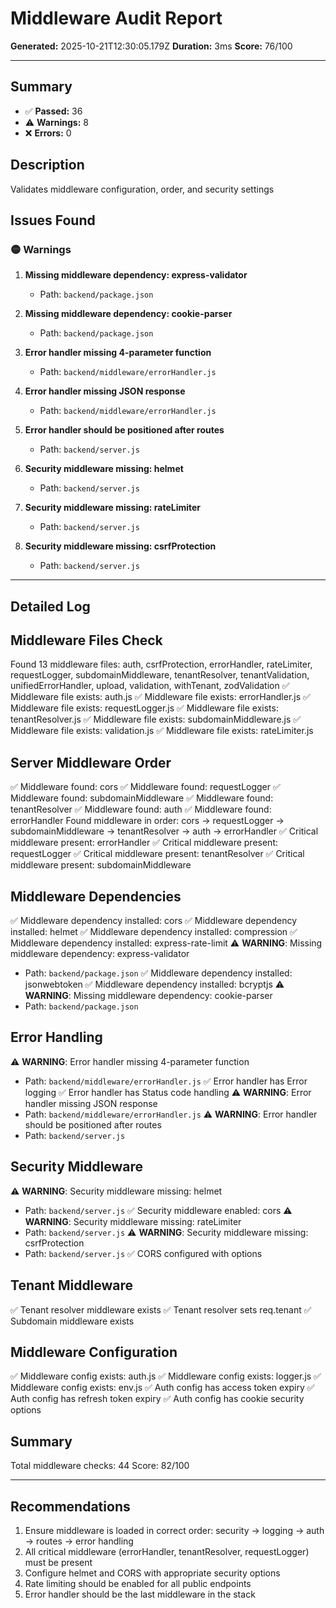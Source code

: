# Middleware Audit Report

**Generated:** 2025-10-21T12:30:05.179Z
**Duration:** 3ms
**Score:** 76/100

---

## Summary

- ✅ **Passed:** 36
- ⚠️  **Warnings:** 8
- ❌ **Errors:** 0

## Description

Validates middleware configuration, order, and security settings

## Issues Found

### 🟡 Warnings

1. **Missing middleware dependency: express-validator**
   - Path: `backend/package.json`

2. **Missing middleware dependency: cookie-parser**
   - Path: `backend/package.json`

3. **Error handler missing 4-parameter function**
   - Path: `backend/middleware/errorHandler.js`

4. **Error handler missing JSON response**
   - Path: `backend/middleware/errorHandler.js`

5. **Error handler should be positioned after routes**
   - Path: `backend/server.js`

6. **Security middleware missing: helmet**
   - Path: `backend/server.js`

7. **Security middleware missing: rateLimiter**
   - Path: `backend/server.js`

8. **Security middleware missing: csrfProtection**
   - Path: `backend/server.js`

---

## Detailed Log


## Middleware Files Check

Found 13 middleware files: auth, csrfProtection, errorHandler, rateLimiter, requestLogger, subdomainMiddleware, tenantResolver, tenantValidation, unifiedErrorHandler, upload, validation, withTenant, zodValidation
✅ Middleware file exists: auth.js
✅ Middleware file exists: errorHandler.js
✅ Middleware file exists: requestLogger.js
✅ Middleware file exists: tenantResolver.js
✅ Middleware file exists: subdomainMiddleware.js
✅ Middleware file exists: validation.js
✅ Middleware file exists: rateLimiter.js

## Server Middleware Order

✅ Middleware found: cors
✅ Middleware found: requestLogger
✅ Middleware found: subdomainMiddleware
✅ Middleware found: tenantResolver
✅ Middleware found: auth
✅ Middleware found: errorHandler
Found middleware in order: cors → requestLogger → subdomainMiddleware → tenantResolver → auth → errorHandler
✅ Critical middleware present: errorHandler
✅ Critical middleware present: requestLogger
✅ Critical middleware present: tenantResolver
✅ Critical middleware present: subdomainMiddleware

## Middleware Dependencies

✅ Middleware dependency installed: cors
✅ Middleware dependency installed: helmet
✅ Middleware dependency installed: compression
✅ Middleware dependency installed: express-rate-limit
⚠️ **WARNING**: Missing middleware dependency: express-validator
   - Path: `backend/package.json`
✅ Middleware dependency installed: jsonwebtoken
✅ Middleware dependency installed: bcryptjs
⚠️ **WARNING**: Missing middleware dependency: cookie-parser
   - Path: `backend/package.json`

## Error Handling

⚠️ **WARNING**: Error handler missing 4-parameter function
   - Path: `backend/middleware/errorHandler.js`
✅ Error handler has Error logging
✅ Error handler has Status code handling
⚠️ **WARNING**: Error handler missing JSON response
   - Path: `backend/middleware/errorHandler.js`
⚠️ **WARNING**: Error handler should be positioned after routes
   - Path: `backend/server.js`

## Security Middleware

⚠️ **WARNING**: Security middleware missing: helmet
   - Path: `backend/server.js`
✅ Security middleware enabled: cors
⚠️ **WARNING**: Security middleware missing: rateLimiter
   - Path: `backend/server.js`
⚠️ **WARNING**: Security middleware missing: csrfProtection
   - Path: `backend/server.js`
✅ CORS configured with options

## Tenant Middleware

✅ Tenant resolver middleware exists
✅ Tenant resolver sets req.tenant
✅ Subdomain middleware exists

## Middleware Configuration

✅ Middleware config exists: auth.js
✅ Middleware config exists: logger.js
✅ Middleware config exists: env.js
✅ Auth config has access token expiry
✅ Auth config has refresh token expiry
✅ Auth config has cookie security options

## Summary

Total middleware checks: 44
Score: 82/100

---

## Recommendations

1. Ensure middleware is loaded in correct order: security → logging → auth → routes → error handling
2. All critical middleware (errorHandler, tenantResolver, requestLogger) must be present
3. Configure helmet and CORS with appropriate security options
4. Rate limiting should be enabled for all public endpoints
5. Error handler should be the last middleware in the stack
